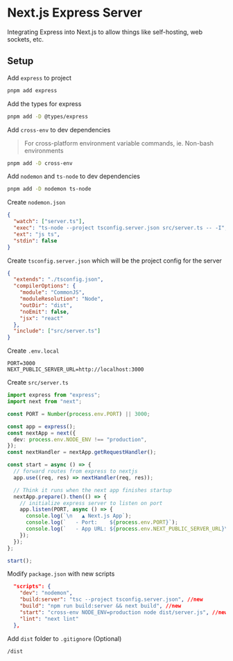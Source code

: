 # Next.js Express Server

Integrating Express into Next.js to allow things like self-hosting, web sockets, etc.

## Setup

Add `express` to project

```sh
pnpm add express
```

Add the types for express

```sh
pnpm add -D @types/express
```

Add `cross-env` to dev dependencies

> For cross-platform environment variable commands, ie. Non-bash environments

```sh
pnpm add -D cross-env
```

Add `nodemon` and `ts-node` to dev dependencies

```sh
pnpm add -D nodemon ts-node
```

Create `nodemon.json`

```json
{
  "watch": ["server.ts"],
  "exec": "ts-node --project tsconfig.server.json src/server.ts -- -I",
  "ext": "js ts",
  "stdin": false
}
```

Create `tsconfig.server.json` which will be the project config for the server

```json
{
  "extends": "./tsconfig.json",
  "compilerOptions": {
    "module": "CommonJS",
    "moduleResolution": "Node",
    "outDir": "dist",
    "noEmit": false,
    "jsx": "react"
  },
  "include": ["src/server.ts"]
}
```

Create `.env.local`

```.env
PORT=3000
NEXT_PUBLIC_SERVER_URL=http://localhost:3000
```

Create `src/server.ts`

```ts
import express from "express";
import next from "next";

const PORT = Number(process.env.PORT) || 3000;

const app = express();
const nextApp = next({
  dev: process.env.NODE_ENV !== "production",
});
const nextHandler = nextApp.getRequestHandler();

const start = async () => {
  // forward routes from express to nextjs
  app.use((req, res) => nextHandler(req, res));

  // Think it runs when the next app finishes startup
  nextApp.prepare().then(() => {
    // initialize express server to listen on port
    app.listen(PORT, async () => {
      console.log(`\n   ▲ Next.js App`);
      console.log(`   - Port:    ${process.env.PORT}`);
      console.log(`   - App URL: ${process.env.NEXT_PUBLIC_SERVER_URL}\n`);
    });
  });
};

start();
```

Modify `package.json` with new scripts

```json
  "scripts": {
    "dev": "nodemon",
    "build:server": "tsc --project tsconfig.server.json", //new
    "build": "npm run build:server && next build", //new
    "start": "cross-env NODE_ENV=production node dist/server.js", //new
    "lint": "next lint"
  },
```

Add `dist` folder to `.gitignore` (Optional)

```
/dist
```
